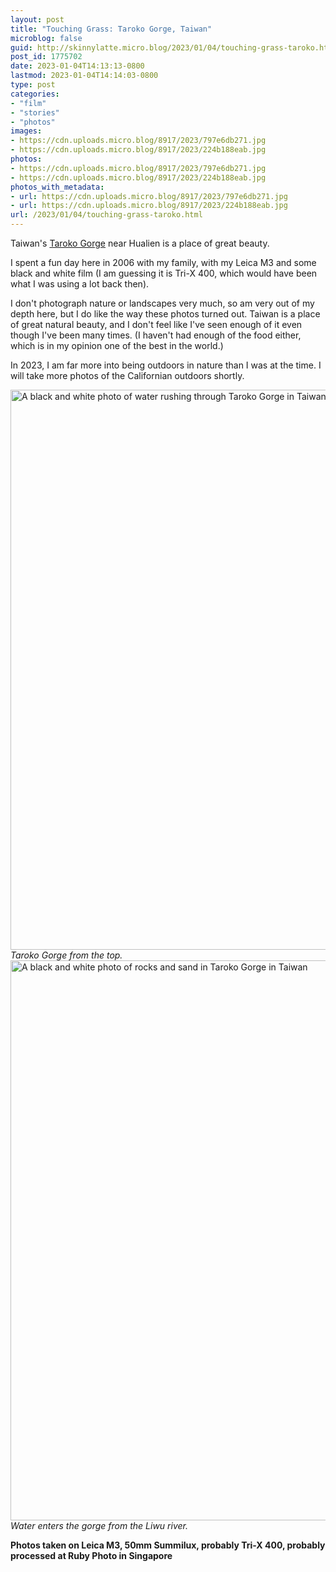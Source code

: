 ```yaml
---
layout: post
title: "Touching Grass: Taroko Gorge, Taiwan"
microblog: false
guid: http://skinnylatte.micro.blog/2023/01/04/touching-grass-taroko.html
post_id: 1775702
date: 2023-01-04T14:13:13-0800
lastmod: 2023-01-04T14:14:03-0800
type: post
categories:
- "film"
- "stories"
- "photos"
images:
- https://cdn.uploads.micro.blog/8917/2023/797e6db271.jpg
- https://cdn.uploads.micro.blog/8917/2023/224b188eab.jpg
photos:
- https://cdn.uploads.micro.blog/8917/2023/797e6db271.jpg
- https://cdn.uploads.micro.blog/8917/2023/224b188eab.jpg
photos_with_metadata:
- url: https://cdn.uploads.micro.blog/8917/2023/797e6db271.jpg
- url: https://cdn.uploads.micro.blog/8917/2023/224b188eab.jpg
url: /2023/01/04/touching-grass-taroko.html
---
```

Taiwan's [Taroko Gorge](https://en.wikipedia.org/wiki/Taroko_National_Park) near Hualien is a place of great beauty.

I spent a fun day here in 2006 with my family, with my Leica M3 and some black and white film (I am guessing it is Tri-X 400, which would have been what I was using a lot back then).

I don't photograph nature or landscapes very much, so am very out of my depth here, but I do like the way these photos turned out. Taiwan is a place of great natural beauty, and I don't feel like I've seen enough of it even though I've been many times. (I haven't had enough of the food either, which is in my opinion one of the best in the world.)

In 2023, I am far more into being outdoors in nature than I was at the time. I will take more photos of the Californian outdoors shortly.

<img src="uploads/2023/797e6db271.jpg" width="600" height="896" alt="A black and white photo of water rushing through Taroko Gorge in Taiwan" />

<caption><em>Taroko Gorge from the top.</em></caption>

<img src="uploads/2023/224b188eab.jpg" width="600" height="896" alt="A black and white photo of rocks and sand in Taroko Gorge in Taiwan" />

<caption><em>Water enters the gorge from the Liwu river.</em></caption>

**Photos taken on Leica M3, 50mm Summilux, probably Tri-X 400, probably processed at Ruby Photo in Singapore**
